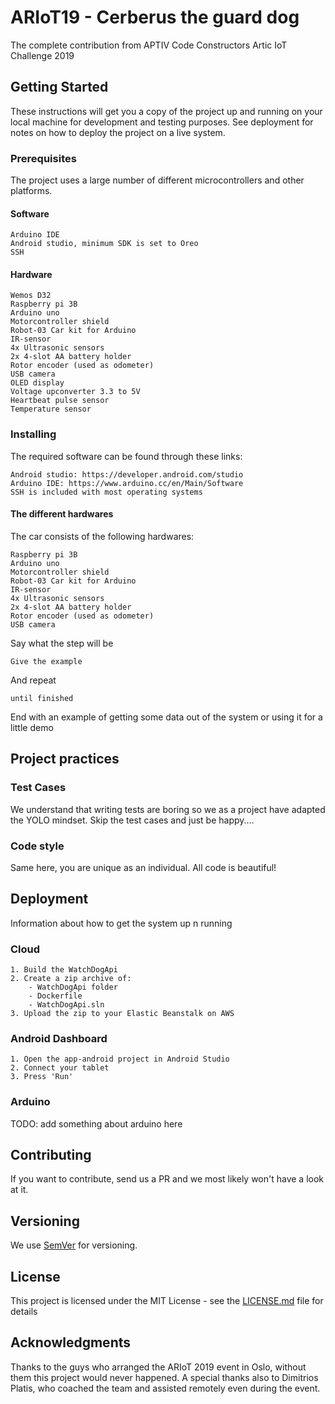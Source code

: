 # ARIoT19 - Cerberus the guard dog
The complete contribution from APTIV Code Constructors Artic IoT Challenge 2019

## Getting Started

These instructions will get you a copy of the project up and running on your local machine for development and testing purposes. See deployment for notes on how to deploy the project on a live system.

### Prerequisites

The project uses a large number of different microcontrollers and other platforms.

#### Software
```
Arduino IDE
Android studio, minimum SDK is set to Oreo
SSH
```

#### Hardware
```
Wemos D32
Raspberry pi 3B
Arduino uno
Motorcontroller shield
Robot-03 Car kit for Arduino
IR-sensor
4x Ultrasonic sensors
2x 4-slot AA battery holder
Rotor encoder (used as odometer)
USB camera
OLED display
Voltage upconverter 3.3 to 5V
Heartbeat pulse sensor
Temperature sensor
```

### Installing

The required software can be found through these links:
```
Android studio: https://developer.android.com/studio
Arduino IDE: https://www.arduino.cc/en/Main/Software
SSH is included with most operating systems
```

#### The different hardwares
The car consists of the following hardwares:
```
Raspberry pi 3B
Arduino uno
Motorcontroller shield
Robot-03 Car kit for Arduino
IR-sensor
4x Ultrasonic sensors
2x 4-slot AA battery holder
Rotor encoder (used as odometer)
USB camera
```


Say what the step will be

```
Give the example
```

And repeat

```
until finished
```

End with an example of getting some data out of the system or using it for a little demo

## Project practices

### Test Cases
We understand that writing tests are boring so we as a project have adapted the YOLO mindset.
Skip the test cases and just be happy....

### Code style
Same here, you are unique as an individual. All code is beautiful!

## Deployment
Information about how to get the system up n running

### Cloud
```
1. Build the WatchDogApi
2. Create a zip archive of: 
    - WatchDogApi folder 
    - Dockerfile
    - WatchDogApi.sln
3. Upload the zip to your Elastic Beanstalk on AWS 
```

### Android Dashboard
```
1. Open the app-android project in Android Studio
2. Connect your tablet
3. Press 'Run'
```

### Arduino
TODO: add something about arduino here

## Contributing
If you want to contribute, send us a PR and we most likely won't have a look at it.

## Versioning
We use [SemVer](http://semver.org/) for versioning.

## License

This project is licensed under the MIT License - see the [LICENSE.md](LICENSE.md) file for details

## Acknowledgments
Thanks to the guys who arranged the ARIoT 2019 event in Oslo, without them this project would never happened.
A special thanks also to Dimitrios Platis, who coached the team and assisted remotely even during the event.
